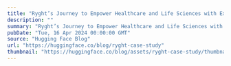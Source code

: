 ```yaml
---
title: "Ryght’s Journey to Empower Healthcare and Life Sciences with Expert Support from Hugging Face"
description: ""
summary: "Ryght’s Journey to Empower Healthcare and Life Sciences with Expert Support from Hugging Face This i..."
pubDate: "Tue, 16 Apr 2024 00:00:00 GMT"
source: "Hugging Face Blog"
url: "https://huggingface.co/blog/ryght-case-study"
thumbnail: "https://huggingface.co/blog/assets/ryght-case-study/thumbnail.png"
---
```



